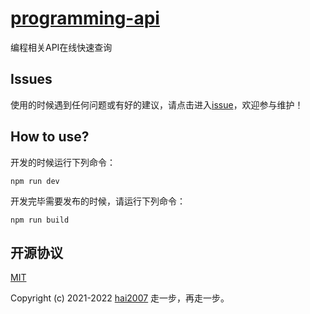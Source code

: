 # [programming-api](https://hai2007.github.io/programming-api/)
编程相关API在线快速查询

## Issues
使用的时候遇到任何问题或有好的建议，请点击进入[issue](https://github.com/hai2007/programming-api/issues)，欢迎参与维护！

## How to use?

开发的时候运行下列命令：

```
npm run dev
```

开发完毕需要发布的时候，请运行下列命令：

```
npm run build
```

开源协议
---------------------------------------
[MIT](https://github.com/hai2007/programming-api/blob/master/LICENSE)

Copyright (c) 2021-2022 [hai2007](https://hai2007.github.io/SweetHome/) 走一步，再走一步。
